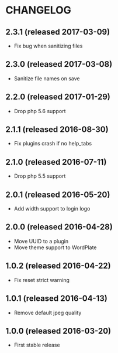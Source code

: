 # CHANGELOG

## 2.3.1 (released 2017-03-09)

- Fix bug when sanitizing files

## 2.3.0 (released 2017-03-08)

- Sanitize file names on save

## 2.2.0 (released 2017-01-29)

- Drop php 5.6 support

## 2.1.1 (released 2016-08-30)

- Fix plugins crash if no help_tabs

## 2.1.0 (released 2016-07-11)

- Drop php 5.5 support

## 2.0.1 (released 2016-05-20)

- Add width support to login logo

## 2.0.0 (released 2016-04-28)

- Move UUID to a plugin
- Move theme support to WordPlate

## 1.0.2 (released 2016-04-22)

- Fix reset strict warning

## 1.0.1 (released 2016-04-13)

- Remove default jpeg quality

## 1.0.0 (released 2016-03-20)

- First stable release
